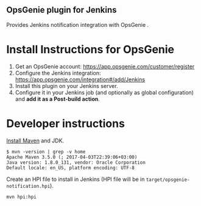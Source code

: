 OpsGenie plugin for Jenkins
------------------------

Provides Jenkins notification integration with OpsGenie .

# Install Instructions for OpsGenie

1. Get an OpsGenie account: https://app.opsgenie.com/customer/register
2. Configure the Jenkins integration:
   https://app.opsgenie.com/integration#/add/Jenkins
3. Install this plugin on your Jenkins server.
4. Configure it in your Jenkins job (and optionally as global configuration) and
   **add it as a Post-build action**.

# Developer instructions

[Install Maven](https://github.com/jenkinsci/workflow-plugin) and JDK.
```
$ mvn -version | grep -v home
Apache Maven 3.5.0 (; 2017-04-03T22:39:06+03:00)
Java version: 1.8.0_131, vendor: Oracle Corporation
Default locale: en_US, platform encoding: UTF-8
```
Create an HPI file to install in Jenkins (HPI file will be in
`target/opsgenie-notification.hpi`).

    mvn hpi:hpi
